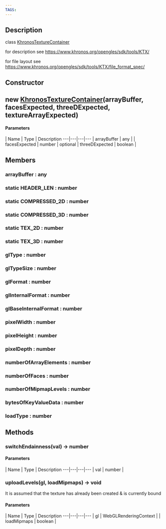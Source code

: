 ```yaml
---
TAGS:
---
```

## Description

class [KhronosTextureContainer](/classes/3.1/KhronosTextureContainer)

for description see https://www.khronos.org/opengles/sdk/tools/KTX/

for file layout see https://www.khronos.org/opengles/sdk/tools/KTX/file_format_spec/

## Constructor

## new [KhronosTextureContainer](/classes/3.1/KhronosTextureContainer)(arrayBuffer, facesExpected, threeDExpected, textureArrayExpected)



#### Parameters
 | Name | Type | Description
---|---|---|---
 | arrayBuffer | any | 
 | facesExpected | number | 
optional | threeDExpected | boolean | 
## Members

### arrayBuffer : any



### static HEADER_LEN : number



### static COMPRESSED_2D : number



### static COMPRESSED_3D : number



### static TEX_2D : number



### static TEX_3D : number



### glType : number



### glTypeSize : number



### glFormat : number



### glInternalFormat : number



### glBaseInternalFormat : number



### pixelWidth : number



### pixelHeight : number



### pixelDepth : number



### numberOfArrayElements : number



### numberOfFaces : number



### numberOfMipmapLevels : number



### bytesOfKeyValueData : number



### loadType : number



## Methods

### switchEndainness(val) &rarr; number



#### Parameters
 | Name | Type | Description
---|---|---|---
 | val | number | 

### uploadLevels(gl, loadMipmaps) &rarr; void

It is assumed that the texture has already been created & is currently bound

#### Parameters
 | Name | Type | Description
---|---|---|---
 | gl | WebGLRenderingContext | 
 | loadMipmaps | boolean | 
